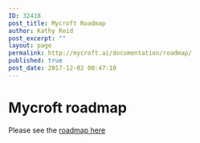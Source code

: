 ```yaml
---
ID: 32418
post_title: Mycroft Roadmap
author: Kathy Reid
post_excerpt: ""
layout: page
permalink: http://mycroft.ai/documentation/roadmap/
published: true
post_date: 2017-12-02 00:47:10
---
```

# Mycroft roadmap

Please see the [roadmap here](https://community.mycroft.ai/t/mycroft-technology-roadmap/1014)